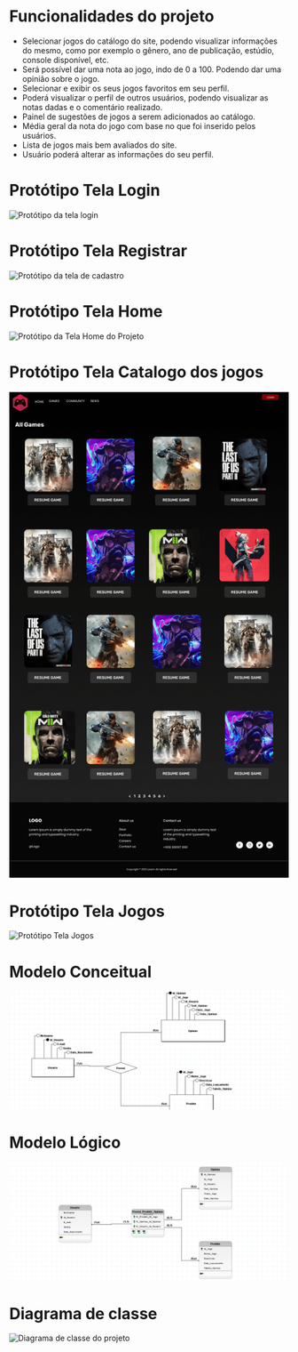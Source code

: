 # Funcionalidades do projeto

- Selecionar jogos do catálogo do site, podendo visualizar informações do mesmo, como por exemplo o gênero, ano de publicação, estúdio, console disponível, etc.
- Será possível dar uma nota ao jogo, indo de 0 a 100. Podendo dar uma opinião sobre o jogo.
- Selecionar e exibir os seus jogos favoritos em seu perfil.
- Poderá visualizar o perfil de outros usuários, podendo visualizar as notas dadas e o comentário realizado.
- Painel de sugestões de jogos a serem adicionados ao catálogo.
- Média geral da nota do jogo com base no que foi inserido pelos usuários.
- Lista de jogos mais bem avaliados do site.
- Usuário poderá alterar as informações do seu perfil.

# Protótipo Tela Login
![Protótipo da tela login](https://github.com/ProjetoPiADS/ProjetoPi/blob/main/DocsImg/Login%20Page.png)

# Protótipo Tela Registrar

![Protótipo da tela de cadastro](https://github.com/ProjetoPiADS/ProjetoPi/blob/main/DocsImg/Cadastro%20Page.png)

# Protótipo Tela Home

![Protótipo da Tela Home do Projeto](https://github.com/ProjetoPiADS/ProjetoPi/blob/main/DocsImg/Prototipo.png)

# Protótipo Tela Catalogo dos jogos

![Protótipo Tela catalogo Games](https://github.com/ProjetoPiADS/GameRaters/blob/main/DocsImg/Catalog.png)

# Protótipo Tela Jogos

![Protótipo Tela Jogos](https://github.com/ProjetoPiADS/ProjetoPi/blob/main/DocsImg/TelaJogos.jpg)

# Modelo Conceitual

![Modelagem Conceitual do projeto](https://github.com/ProjetoPiADS/GameRaters/blob/main/DocsImg/Captura%20de%20Tela%20(3).png)

# Modelo Lógico

![Modelagem Lógico do projeto](https://github.com/ProjetoPiADS/GameRaters/blob/main/DocsImg/Captura%20de%20Tela%20(4).png)

# Diagrama de classe

![Diagrama de classe do projeto](https://github.com/ProjetoPiADS/ProjetoPi/blob/main/DocsImg/Diagrama%20(1).jpg)
